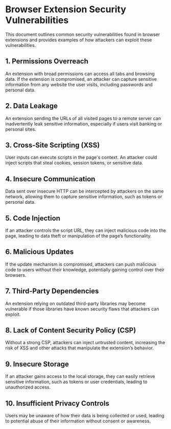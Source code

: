 # Browser Extension Security Vulnerabilities

This document outlines common security vulnerabilities found in browser extensions and provides examples of how attackers can exploit these vulnerabilities.

## 1. Permissions Overreach

An extension with broad permissions can access all tabs and browsing data. If the extension is compromised, an attacker can capture sensitive information from any website the user visits, including passwords and personal data.

## 2. Data Leakage

An extension sending the URLs of all visited pages to a remote server can inadvertently leak sensitive information, especially if users visit banking or personal sites.

## 3. Cross-Site Scripting (XSS)

User inputs can execute scripts in the page's context. An attacker could inject scripts that steal cookies, session tokens, or sensitive data.

## 4. Insecure Communication

Data sent over insecure HTTP can be intercepted by attackers on the same network, allowing them to capture sensitive information, such as tokens or personal data.

## 5. Code Injection

If an attacker controls the script URL, they can inject malicious code into the page, leading to data theft or manipulation of the page’s functionality.

## 6. Malicious Updates

If the update mechanism is compromised, attackers can push malicious code to users without their knowledge, potentially gaining control over their browsers.

## 7. Third-Party Dependencies

An extension relying on outdated third-party libraries may become vulnerable if those libraries have known security flaws that attackers can exploit.

## 8. Lack of Content Security Policy (CSP)

Without a strong CSP, attackers can inject untrusted content, increasing the risk of XSS and other attacks that manipulate the extension’s behavior.

## 9. Insecure Storage

If an attacker gains access to the local storage, they can easily retrieve sensitive information, such as tokens or user credentials, leading to unauthorized access.

## 10. Insufficient Privacy Controls

Users may be unaware of how their data is being collected or used, leading to potential abuse of their information without consent or awareness.
